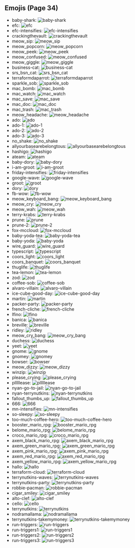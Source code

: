 
## Emojis (Page 34)

* baby-shark: ![baby-shark](/output/baby-shark.png)
* efc: ![efc](/output/efc.gif)
* efc-intensifies: ![efc-intensifies](/output/efc-intensifies.gif)
* crackingthevault: ![crackingthevault](/output/crackingthevault.jpg)
* meow_sip: ![meow_sip](/output/meow_sip.png)
* meow_popcorn: ![meow_popcorn](/output/meow_popcorn.gif)
* meow_peek: ![meow_peek](/output/meow_peek.png)
* meow_confused: ![meow_confused](/output/meow_confused.png)
* meow_giggle: ![meow_giggle](/output/meow_giggle.png)
* business-cat: ![business-cat](/output/business-cat.png)
* srs_bsn_cat: ![srs_bsn_cat](/output/srs_bsn_cat.png)
* terraformdaparrot: ![terraformdaparrot](/output/terraformdaparrot.gif)
* sparkle_sob: ![sparkle_sob](/output/sparkle_sob.png)
* mac_bomb: ![mac_bomb](/output/mac_bomb.png)
* mac_watch: ![mac_watch](/output/mac_watch.png)
* mac_save: ![mac_save](/output/mac_save.png)
* mac_doc: ![mac_doc](/output/mac_doc.png)
* mac_trash: ![mac_trash](/output/mac_trash.png)
* meow_headache: ![meow_headache](/output/meow_headache.png)
* ado: ![ado](/output/ado)
* ado-1: ![ado-1](/output/ado-1)
* ado-2: ![ado-2](/output/ado-2)
* ado-3: ![ado-3](/output/ado-3)
* no_shake: ![no_shake](/output/no_shake.gif)
* allyourbasearebelongtous: ![allyourbasearebelongtous](/output/allyourbasearebelongtous.gif)
* hashigo: ![hashigo](/output/hashigo.jpg)
* ateam: ![ateam](/output/ateam.jpg)
* baby-dory: ![baby-dory](/output/baby-dory.png)
* i-am-groot: ![i-am-groot](/output/i-am-groot.jpg)
* friday-intensifies: ![friday-intensifies](/output/friday-intensifies.gif)
* google-wave: ![google-wave](/output/google-wave.png)
* groot: ![groot](/output/groot.gif)
* dory: ![dory](/output/dory.png)
* fb-wow: ![fb-wow](/output/fb-wow.gif)
* meow_keyboard_bang: ![meow_keyboard_bang](/output/meow_keyboard_bang.gif)
* meow_cry: ![meow_cry](/output/meow_cry.png)
* meow_wah: ![meow_wah](/output/meow_wah.png)
* terry-krabs: ![terry-krabs](/output/terry-krabs.png)
* prune: ![prune](/output/prune.png)
* prune-2: ![prune-2](/output/prune-2.png)
* fox-mccloud: ![fox-mccloud](/output/fox-mccloud.png)
* baby-yoda-tea: ![baby-yoda-tea](/output/baby-yoda-tea.png)
* baby-yoda: ![baby-yoda](/output/baby-yoda.png)
* wire_guard: ![wire_guard](/output/wire_guard.png)
* typescript: ![typescript](/output/typescript.png)
* coors_light: ![coors_light](/output/coors_light.png)
* coors_banquet: ![coors_banquet](/output/coors_banquet.jpg)
* thuglife: ![thuglife](/output/thuglife.png)
* tea-lemon: ![tea-lemon](/output/tea-lemon.jpg)
* zod: ![zod](/output/zod.jpg)
* coffee-sob: ![coffee-sob](/output/coffee-sob.png)
* alvaro-villain: ![alvaro-villain](/output/alvaro-villain.gif)
* ice-cube-good-day: ![ice-cube-good-day](/output/ice-cube-good-day.png)
* martin: ![martin](/output/martin.jpg)
* packer-party: ![packer-party](/output/packer-party.gif)
* french-cliche: ![french-cliche](/output/french-cliche.png)
* lfino: ![lfino](/output/lfino.png)
* banica: ![banica](/output/banica.jpg)
* breville: ![breville](/output/breville.png)
* ridley: ![ridley](/output/ridley.png)
* meow_cry_bang: ![meow_cry_bang](/output/meow_cry_bang.gif)
* duchess: ![duchess](/output/duchess.jpg)
* yeet: ![yeet](/output/yeet.png)
* gnome: ![gnome](/output/gnome.png)
* gnomey: ![gnomey](/output/gnomey.png)
* bowser: ![bowser](/output/bowser.jpg)
* meow_dizzy: ![meow_dizzy](/output/meow_dizzy.png)
* winzip: ![winzip](/output/winzip.png)
* please_crying: ![please_crying](/output/please_crying.png)
* plllllease: ![plllllease](/output/plllllease.png)
* nyan-go-to-jail: ![nyan-go-to-jail](/output/nyan-go-to-jail.gif)
* nyan-terrynutkins: ![nyan-terrynutkins](/output/nyan-terrynutkins.gif)
* fallout_thumbs_up: ![fallout_thumbs_up](/output/fallout_thumbs_up.png)
* 666: ![666](/output/666.png)
* mn-intensifies: ![mn-intensifies](/output/mn-intensifies.gif)
* so-sleepy: ![so-sleepy](/output/so-sleepy.gif)
* too-much-coffee-hero: ![too-much-coffee-hero](/output/too-much-coffee-hero.jpg)
* booster_mario_rpg: ![booster_mario_rpg](/output/booster_mario_rpg.gif)
* belome_mario_rpg: ![belome_mario_rpg](/output/belome_mario_rpg.png)
* croco_mario_rpg: ![croco_mario_rpg](/output/croco_mario_rpg.png)
* axem_black_mario_rpg: ![axem_black_mario_rpg](/output/axem_black_mario_rpg.png)
* axem_green_mario_rpg: ![axem_green_mario_rpg](/output/axem_green_mario_rpg.png)
* axem_pink_mario_rpg: ![axem_pink_mario_rpg](/output/axem_pink_mario_rpg.png)
* axem_red_mario_rpg: ![axem_red_mario_rpg](/output/axem_red_mario_rpg.png)
* axem_yellow_mario_rpg: ![axem_yellow_mario_rpg](/output/axem_yellow_mario_rpg.png)
* hallo: ![hallo](/output/hallo.gif)
* terraform-cloud: ![terraform-cloud](/output/terraform-cloud.png)
* terrynutkins-waves: ![terrynutkins-waves](/output/terrynutkins-waves.gif)
* terrynutkins-party: ![terrynutkins-party](/output/terrynutkins-party.gif)
* robbie-pacman: ![robbie-pacman](/output/robbie-pacman.gif)
* cigar_smiley: ![cigar_smiley](/output/cigar_smiley.jpg)
* alto-clef: ![alto-clef](/output/alto-clef.jpg)
* cello: ![cello](/output/cello)
* terrynutkins: ![terrynutkins](/output/terrynutkins.png)
* nodramallama: ![nodramallama](/output/nodramallama)
* terrynutkins-takemymoney: ![terrynutkins-takemymoney](/output/terrynutkins-takemymoney.png)
* run-triggers: ![run-triggers](/output/run-triggers.png)
* run-triggers1: ![run-triggers1](/output/run-triggers1.png)
* run-triggers2: ![run-triggers2](/output/run-triggers2.png)
* run-triggers3: ![run-triggers3](/output/run-triggers3.png)
